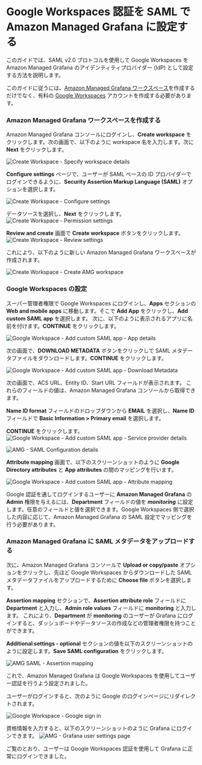 # Google Workspaces 認証を SAML で Amazon Managed Grafana に設定する

このガイドでは、SAML v2.0 プロトコルを使用して Google Workspaces を Amazon Managed Grafana のアイデンティティプロバイダー (IdP) として設定する方法を説明します。

このガイドに従うには、[Amazon Managed Grafana ワークスペース][amg-ws]を作成するだけでなく、有料の [Google Workspaces][google-workspaces] アカウントを作成する必要があります。

### Amazon Managed Grafana ワークスペースを作成する

Amazon Managed Grafana コンソールにログインし、**Create workspace** をクリックします。次の画面で、以下のように workspace 名を入力します。次に **Next** をクリックします。

![Create Workspace - Specify workspace details](../images/amg-saml-google-auth/1.png)

**Configure settings** ページで、ユーザーが SAML ベースの ID プロバイダーでログインできるように、**Security Assertion Markup Language (SAML)** オプションを選択します。

![Create Workspace - Configure settings](../images/amg-saml-google-auth/2.png)

データソースを選択し、**Next** をクリックします。
![Create Workspace - Permission settings](../images/amg-saml-google-auth/3.png)

**Review and create** 画面で **Create workspace** ボタンをクリックします。
![Create Workspace - Review settings](../images/amg-saml-google-auth/4.png)

これにより、以下のように新しい Amazon Managed Grafana ワークスペースが作成されます。

![Create Workspace - Create AMG workspace](../images/amg-saml-google-auth/5.png)

### Google Workspaces の設定

スーパー管理者権限で Google Workspaces にログインし、**Apps** セクションの **Web and mobile apps** に移動します。そこで **Add App** をクリックし、**Add custom SAML app** を選択します。
次に、以下のように表示されるアプリに名前を付けます。**CONTINUE** をクリックします。

![Google Workspace - Add custom SAML app - App details](../images/amg-saml-google-auth/6.png)

次の画面で、**DOWNLOAD METADATA** ボタンをクリックして SAML メタデータファイルをダウンロードします。**CONTINUE** をクリックします。

![Google Workspace - Add custom SAML app - Download Metadata](../images/amg-saml-google-auth/7.png)

次の画面で、ACS URL、Entity ID、Start URL フィールドが表示されます。
これらのフィールドの値は、Amazon Managed Grafana コンソールから取得できます。

**Name ID format** フィールドのドロップダウンから **EMAIL** を選択し、**Name ID** フィールドで **Basic Information > Primary email** を選択します。

**CONTINUE** をクリックします。
![Google Workspace - Add custom SAML app - Service provider details](../images/amg-saml-google-auth/8.png)

![AMG - SAML Configuration details](../images/amg-saml-google-auth/9.png)

**Attribute mapping** 画面で、以下のスクリーンショットのように **Google Directory attributes** と **App attributes** の間のマッピングを行います。

![Google Workspace - Add custom SAML app - Attribute mapping](../images/amg-saml-google-auth/10.png)

Google 認証を通してログインするユーザーに **Amazon Managed Grafana** の **Admin** 権限を与えるには、**Department** フィールドの値を ***monitoring*** に設定します。任意のフィールドと値を選択できます。Google Workspaces 側で選択した内容に応じて、Amazon Managed Grafana の SAML 設定でマッピングを行う必要があります。

### Amazon Managed Grafana に SAML メタデータをアップロードする

次に、Amazon Managed Grafana コンソールで **Upload or copy/paste** オプションをクリックし、先ほど Google Workspaces からダウンロードした SAML メタデータファイルをアップロードするために **Choose file** ボタンを選択します。

**Assertion mapping** セクションで、**Assertion attribute role** フィールドに **Department** と入力し、**Admin role values** フィールドに **monitoring** と入力します。
これにより、**Department** が **monitoring** のユーザーが Grafana にログインすると、ダッシュボードやデータソースの作成などの管理者権限を持つことができます。

**Additional settings - optional** セクションの値を以下のスクリーンショットのように設定します。**Save SAML configuration** をクリックします。

![AMG SAML - Assertion mapping](../images/amg-saml-google-auth/11.png)

これで、Amazon Managed Grafana は Google Workspaces を使用してユーザー認証を行うよう設定されました。

ユーザーがログインすると、次のように Google のログインページにリダイレクトされます。

![Google Workspace - Google sign in](../images/amg-saml-google-auth/12.png)

資格情報を入力すると、以下のスクリーンショットのように Grafana にログインできます。
![AMG - Grafana user settings page](../images/amg-saml-google-auth/13.png)

ご覧のとおり、ユーザーは Google Workspaces 認証を使用して Grafana に正常にログインできました。

[google-workspaces]: https://workspace.google.com/
[amg-ws]: https://docs.aws.amazon.com/ja_jp/grafana/latest/userguide/getting-started-with-AMG.html

